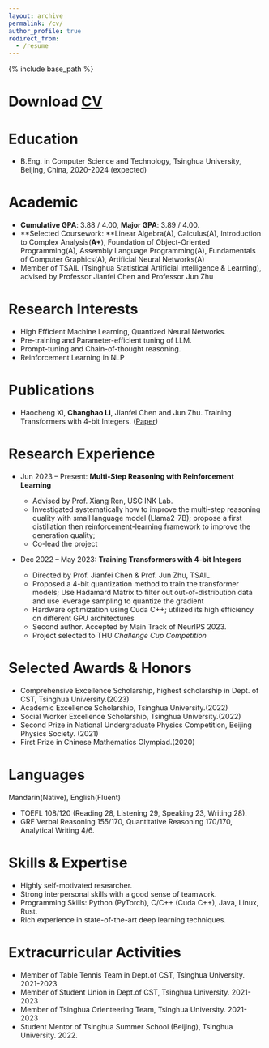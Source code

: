 ```yaml
---
layout: archive
permalink: /cv/
author_profile: true
redirect_from:
  - /resume
---
```


{% include base_path %}

Download [CV](http://lichangh20.github.io/files/CV_ChanghaoLi.pdf)
======

Education
======
* B.Eng. in Computer Science and Technology, Tsinghua University, Beijing, China, 2020-2024 (expected)

Academic
======
* **Cumulative GPA**: 3.88 / 4.00, **Major GPA**: 3.89 / 4.00.
* **Selected Coursework: **Linear Algebra(A), Calculus(A), Introduction to Complex Analysis(**A+**), Foundation of Object-Oriented Programming(A), Assembly Language Programming(A), Fundamentals of Computer Graphics(A), Artificial Neural Networks(A)
* Member of TSAIL (Tsinghua Statistical Artificial Intelligence & Learning), advised by Professor Jianfei Chen and Professor Jun Zhu

Research Interests
======
* High Efficient Machine Learning, Quantized Neural Networks.
* Pre-training and Parameter-efficient tuning of LLM.
* Prompt-tuning and Chain-of-thought reasoning.
* Reinforcement Learning in NLP

Publications
======
* Haocheng Xi, **Changhao Li**, Jianfei Chen and Jun Zhu. Training Transformers with 4-bit Integers. ([Paper](https://arxiv.org/pdf/2306.11987.pdf))

Research Experience
======

* Jun 2023 – Present: **Multi-Step Reasoning with Reinforcement Learning**            
  - Advised by Prof. Xiang Ren, USC INK Lab.
  - Investigated systematically how to improve the multi-step reasoning quality with small language model (Llama2-7B); propose a first distillation then reinforcement-learning framework to improve the generation quality; 
  - Co-lead the project
  
   
* Dec 2022 – May 2023: **Training Transformers with 4-bit Integers**
  -  Directed by Prof. Jianfei Chen & Prof. Jun Zhu, TSAIL.
  -  Proposed a 4-bit quantization method to train the transformer models; Use Hadamard Matrix to filter out out-of-distribution data and use leverage sampling to quantize the gradient
  -  Hardware optimization using Cuda C++; utilized its high efficiency on different GPU architectures
  -  Second author. Accepted by Main Track of NeurIPS 2023.
  -  Project selected to THU *Challenge Cup Competition*


Selected Awards & Honors
======
* Comprehensive Excellence Scholarship, highest scholarship in Dept. of CST, Tsinghua University.(2023)
* Academic Excellence Scholarship, Tsinghua University.(2022)
* Social Worker Excellence Scholarship, Tsinghua University.(2022)
* Second Prize in National Undergraduate Physics Competition, Beijing Physics Society. (2021)
* First Prize in Chinese Mathematics Olympiad.(2020)

Languages
======
Mandarin(Native), English(Fluent)
* TOEFL  108/120 (Reading 28, Listening 29, Speaking 23, Writing 28).
* GRE Verbal Reasoning 155/170, Quantitative Reasoning 170/170, Analytical Writing 4/6.

Skills & Expertise 
======
* Highly self-motivated researcher. 
* Strong interpersonal skills with a good sense of teamwork.
* Programming Skills: Python (PyTorch), C/C++ (Cuda C++), Java, Linux, Rust.
* Rich experience in state-of-the-art deep learning techniques.

Extracurricular Activities
======
* Member of Table Tennis Team in Dept.of CST, Tsinghua University. 2021-2023
* Member of Student Union in Dept.of CST, Tsinghua University. 2021-2023
* Member of Tsinghua Orienteering Team, Tsinghua University. 2021-2023
* Student Mentor of Tsinghua Summer School (Beijing), Tsinghua University. 2022.